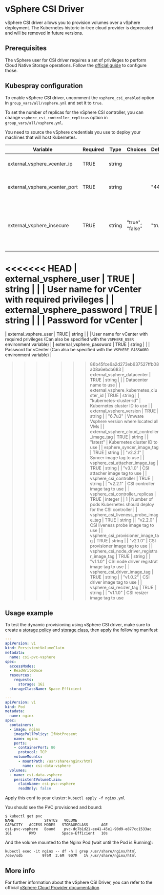 # vSphere CSI Driver

vSphere CSI driver allows you to provision volumes over a vSphere deployment. The Kubernetes historic in-tree cloud provider is deprecated and will be removed in future versions.

## Prerequisites

The vSphere user for CSI driver requires a set of privileges to perform Cloud Native Storage operations. Follow the [official guide](https://vsphere-csi-driver.sigs.k8s.io/driver-deployment/prerequisites.html#roles_and_privileges) to configure those.

## Kubespray configuration

To enable vSphere CSI driver, uncomment the `vsphere_csi_enabled` option in `group_vars/all/vsphere.yml` and set it to `true`.

To set the number of replicas for the vSphere CSI controller, you can change `vsphere_csi_controller_replicas` option in `group_vars/all/vsphere.yml`.

You need to source the vSphere credentials you use to deploy your machines that will host Kubernetes.

| Variable                                    | Required | Type    | Choices                    | Default                   | Comment                                                                                                             |
|---------------------------------------------|----------|---------|----------------------------|---------------------------|---------------------------------------------------------------------------------------------------------------------|
| external_vsphere_vcenter_ip                 | TRUE     | string  |                            |                           | IP/URL of the vCenter                                                                                               |
| external_vsphere_vcenter_port               | TRUE     | string  |                            | "443"                     | Port of the vCenter API                                                                                             |
| external_vsphere_insecure                   | TRUE     | string  | "true", "false"            | "true"                    | set to "true" if the host above uses a self-signed cert                                                             |
<<<<<<< HEAD
| external_vsphere_user                       | TRUE     | string  |                            |                           | User name for vCenter with required privileges |
| external_vsphere_password                   | TRUE     | string  |                            |                           | Password for vCenter                       |
=======
| external_vsphere_user                       | TRUE     | string  |                            |                           | User name for vCenter with required privileges (Can also be specified with the `VSPHERE_USER` environment variable) |
| external_vsphere_password                   | TRUE     | string  |                            |                           | Password for vCenter (Can also be specified with the `VSPHERE_PASSWORD` environment variable)                       |
>>>>>>> 86b45fce6a2d273eb637527ffb08a08a6ebcb683
| external_vsphere_datacenter                 | TRUE     | string  |                            |                           | Datacenter name to use                                                                                              |
| external_vsphere_kubernetes_cluster_id      | TRUE     | string  |                            | "kubernetes-cluster-id"   | Kubernetes cluster ID to use                                                                                        |
| external_vsphere_version                    | TRUE     | string  |                            | "6.7u3"                   | Vmware Vsphere version where located all VMs                                                                        |
| external_vsphere_cloud_controller_image_tag          | TRUE     | string  |                            | "latest"                  | Kubernetes cluster ID to use                                                                                        |
| vsphere_syncer_image_tag                    | TRUE     | string  |                            | "v2.2.1"                  | Syncer image tag to use                                                                                             |
| vsphere_csi_attacher_image_tag              | TRUE     | string  |                            | "v3.1.0"                  | CSI attacher image tag to use                                                                                       |
| vsphere_csi_controller                      | TRUE     | string  |                            | "v2.2.1"                  | CSI controller image tag to use                                                                                     |
| vsphere_csi_controller_replicas             | TRUE     | integer |                            | 1                         | Number of pods Kubernetes should deploy for the CSI controller                                                      |
| vsphere_csi_liveness_probe_image_tag        | TRUE     | string  |                            | "v2.2.0"                  | CSI liveness probe image tag to use                                                                                 |
| vsphere_csi_provisioner_image_tag           | TRUE     | string  |                            | "v2.1.0"                  | CSI provisioner image tag to use                                                                                    |
| vsphere_csi_node_driver_registrar_image_tag | TRUE     | string  |                            | "v1.1.0"                  | CSI node driver registrat image tag to use                                                                          |
| vsphere_csi_driver_image_tag                | TRUE     | string  |                            | "v1.0.2"                  | CSI driver image tag to use                                                                                         |
| vsphere_csi_resizer_tag                     | TRUE     | string  |                            | "v1.1.0"                  | CSI resizer image tag to use

## Usage example

To test the dynamic provisioning using vSphere CSI driver, make sure to create a [storage policy](https://github.com/kubernetes/cloud-provider-vsphere/blob/master/docs/book/tutorials/kubernetes-on-vsphere-with-kubeadm.md#create-a-storage-policy) and [storage class](https://github.com/kubernetes/cloud-provider-vsphere/blob/master/docs/book/tutorials/kubernetes-on-vsphere-with-kubeadm.md#create-a-storageclass), then apply the following manifest:

```yml
---
apiVersion: v1
kind: PersistentVolumeClaim
metadata:
  name: csi-pvc-vsphere
spec:
  accessModes:
  - ReadWriteOnce
  resources:
    requests:
      storage: 1Gi
  storageClassName: Space-Efficient

---
apiVersion: v1
kind: Pod
metadata:
  name: nginx
spec:
  containers:
  - image: nginx
    imagePullPolicy: IfNotPresent
    name: nginx
    ports:
    - containerPort: 80
      protocol: TCP
    volumeMounts:
      - mountPath: /usr/share/nginx/html
        name: csi-data-vsphere
  volumes:
  - name: csi-data-vsphere
    persistentVolumeClaim:
      claimName: csi-pvc-vsphere
      readOnly: false
```

Apply this conf to your cluster: ```kubectl apply -f nginx.yml```

You should see the PVC provisioned and bound:

```ShellSession
$ kubectl get pvc
NAME              STATUS   VOLUME                                     CAPACITY   ACCESS MODES   STORAGECLASS      AGE
csi-pvc-vsphere   Bound    pvc-dc7b1d21-ee41-45e1-98d9-e877cc1533ac   1Gi        RWO            Space-Efficient   10s
```

And the volume mounted to the Nginx Pod (wait until the Pod is Running):

```ShellSession
kubectl exec -it nginx -- df -h | grep /usr/share/nginx/html
/dev/sdb         976M  2.6M  907M   1% /usr/share/nginx/html
```

## More info

For further information about the vSphere CSI Driver, you can refer to the official [vSphere Cloud Provider documentation](https://cloud-provider-vsphere.sigs.k8s.io/container_storage_interface.html).
